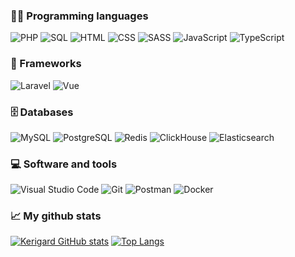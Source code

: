 ### 👨‍💻 Programming languages

<p>
  <img alt="PHP" src="https://img.shields.io/badge/PHP-777BB4.svg?logo=php&logoColor=white">
  <img alt="SQL" src="https://img.shields.io/badge/SQL-4479A1.svg?logo=amazon-dynamodb&logoColor=white">
  <img alt="HTML" src="https://img.shields.io/badge/HTML-E34F26.svg?logo=html5&logoColor=white">
  <img alt="CSS" src="https://img.shields.io/badge/CSS-1572B6.svg?logo=css3&logoColor=white">
  <img alt="SASS" src="https://img.shields.io/badge/Sass-CC6699.svg?logo=SASS&logoColor=white">
  <img alt="JavaScript" src="https://img.shields.io/badge/JavaScript-F7DF1E.svg?logo=javascript&logoColor=black">
  <img alt="TypeScript" src="https://img.shields.io/badge/TypeScript-3178C6.svg?logo=typescript&logoColor=white">
</p>


### 🧰 Frameworks

<p>
  <img alt="Laravel" src="https://img.shields.io/badge/Laravel-FF2D20?logo=laravel&logoColor=white">
  <img alt="Vue" src="https://img.shields.io/badge/Vue-4FC08D?logo=vue.js&logoColor=white">
</p>

### 🗄️ Databases

<p>
  <img alt="MySQL" src="https://img.shields.io/badge/MySQL-4479A1.svg?logo=mysql&logoColor=white">
  <img alt="PostgreSQL" src="https://img.shields.io/badge/PostgreSQL-4169E1.svg?logo=postgresql&logoColor=white">
  <img alt="Redis" src="https://img.shields.io/badge/Redis-DC382D.svg?logo=redis&logoColor=white">
  <img alt="ClickHouse" src="https://img.shields.io/badge/ClickHouse-FFCC01.svg?logo=clickhouse&logoColor=black">
  <img alt="Elasticsearch" src="https://img.shields.io/badge/Elasticsearch-005571.svg?logo=elasticsearch&logoColor=white">
</p>

### 💻 Software and tools

<p>
  <img alt="Visual Studio Code" src="https://img.shields.io/badge/Visual%20Studio%20Code-007ACC.svg?logo=visual-studio-code&logoColor=white">
  <img alt="Git" src="https://img.shields.io/badge/Git-F05032.svg?logo=git&logoColor=white">
  <img alt="Postman" src="https://img.shields.io/badge/Postman-FF6C37?logo=postman&logoColor=white">
  <img alt="Docker" src="https://img.shields.io/badge/Docker-2496ED?logo=docker&logoColor=white">
</p>

### 📈 My github stats
[![Kerigard GitHub stats](https://github-readme-stats-kerigard.vercel.app/api?username=kerigard&hide=stars&show_icons=true&theme=transparent&hide_border=true)](https://github.com/Kerigard)
[![Top Langs](https://github-readme-stats-kerigard.vercel.app/api/top-langs/?username=kerigard&layout=compact&theme=transparent&hide_border=true)](https://github.com/Kerigard)
